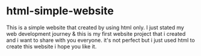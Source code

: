 # html-simple-website
This is a simple website that created by using html only. I just stated my web development journey &amp; this is my first website project that i created and i want to share with you everyone. it's not perfect but i just used html to create this website i hope you like it.
